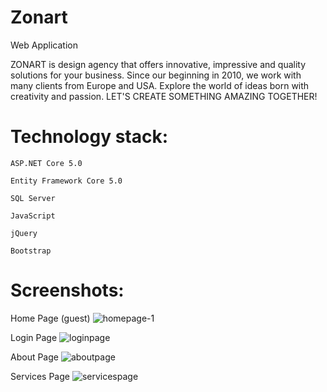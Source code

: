 # Zonart
Web Application

ZONART is design agency that offers innovative, impressive and quality solutions for your business. 
Since our beginning in 2010, we work with many clients from Europe and USA. 
Explore the world of ideas born with creativity and passion.
LET'S CREATE SOMETHING AMAZING TOGETHER!

# Technology stack:

    ASP.NET Core 5.0

    Entity Framework Core 5.0

    SQL Server

    JavaScript

    jQuery

    Bootstrap

# Screenshots:

Home Page (guest)
![homepage-1](https://user-images.githubusercontent.com/84331691/130749007-1e67378d-299f-4645-a725-1ad064d71e13.jpg)

Login Page
![loginpage](https://user-images.githubusercontent.com/84331691/130750011-398c4f37-f03e-4e40-85fb-69ad2d427b5a.jpg)

About Page
![aboutpage](https://user-images.githubusercontent.com/84331691/130752088-e22d809f-c213-4933-ae0e-a465d823b330.jpg)

Services Page
![servicespage](https://user-images.githubusercontent.com/84331691/130794808-7551dcc6-6cc7-4b39-b699-4f331e6823f7.jpg)



